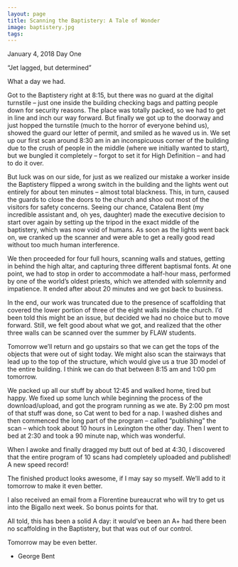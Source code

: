 ```yaml
---
layout: page
title: Scanning the Baptistery: A Tale of Wonder
image: baptistery.jpg
tags:
---
```


January 4, 2018
Day One

“Jet lagged, but determined”

What a day we had.

Got to the Baptistery right at 8:15, but there was no guard at the digital turnstile – just one inside the building checking bags and patting people down for security reasons. The place was totally packed, so we had to get in line and inch our way forward. But finally we got up to the doorway and just hopped the turnstile (much to the horror of everyone behind us), showed the guard our letter of permit, and smiled as he waved us in. We set up our first scan around 8:30 am in an inconspicuous corner of the building due to the crush of people in the middle (where we initially wanted to start), but we bungled it completely – forgot to set it for High Definition – and had to do it over.

But luck was on our side, for just as we realized our mistake a worker inside the Baptistery flipped a wrong switch in the building and the lights went out entirely for about ten minutes – almost total blackness. This, in turn, caused the guards to close the doors to the church and shoo out most of the visitors for safety concerns. Seeing our chance, Catalena Bent (my incredible assistant and, oh yes, daughter) made the executive decision to start over again by setting up the tripod in the exact middle of the baptistery, which was now void of humans. As soon as the lights went back on, we cranked up the scanner and were able to get a really good read without too much human interference.

We then proceeded for four full hours, scanning walls and statues, getting in behind the high altar, and capturing three different baptismal fonts. At one point, we had to stop in order to accommodate a half-hour mass, performed by one of the world’s oldest priests, which we attended with solemnity and impatience. It ended after about 20 minutes and we got back to business.

In the end, our work was truncated due to the presence of scaffolding that covered the lower portion of three of the eight walls inside the church. I’d been told this might be an issue, but decided we had no choice but to move forward. Still, we felt good about what we got, and realized that the other three walls can be scanned over the summer by FLAW students.

Tomorrow we’ll return and go upstairs so that we can get the tops of the objects that were out of sight today. We might also scan the stairways that lead up to the top of the structure, which would give us a true 3D model of the entire building. I think we can do that between 8:15 am and 1:00 pm tomorrow.

We packed up all our stuff by about 12:45 and walked home, tired but happy. We fixed up some lunch while beginning the process of the download/upload, and got the program running as we ate. By 2:00 pm most of that stuff was done, so Cat went to bed for a nap. I washed dishes and then commenced the long part of the program – called “publishing” the scan – which took about 10 hours in Lexington the other day. Then I went to bed at 2:30 and took a 90 minute nap, which was wonderful.

When I awoke and finally dragged my butt out of bed at 4:30, I discovered that the entire program of 10 scans had completely uploaded and published! A new speed record!

The finished product looks awesome, if I may say so myself. We’ll add to it tomorrow to make it even better.

I also received an email from a Florentine bureaucrat who will try to get us into the Bigallo next week. So bonus points for that.

All told, this has been a solid A day: it would’ve been an A+ had there been no scaffolding in the Baptistery, but that was out of our control.

Tomorrow may be even better.

- George Bent

